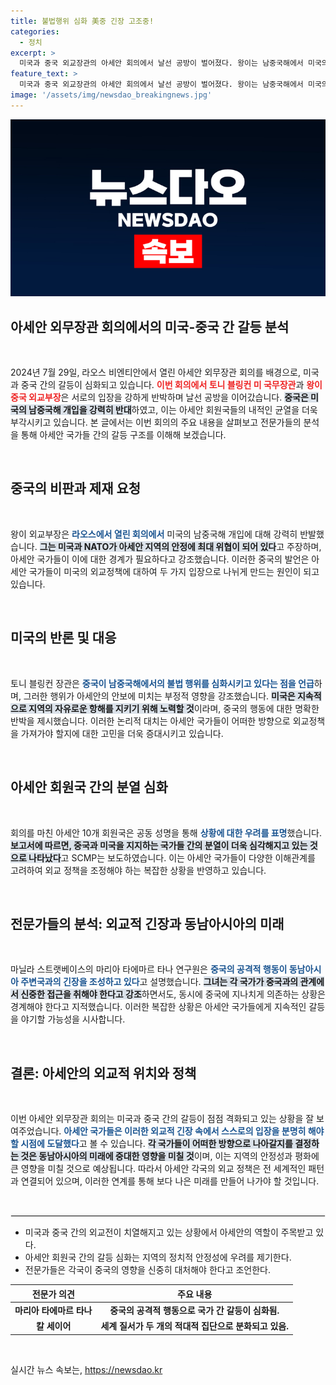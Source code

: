 ```yaml
---
title: 불법행위 심화 美중 긴장 고조중!
categories:
  - 정치
excerpt: >
  미국과 중국 외교장관의 아세안 회의에서 날선 공방이 벌어졌다. 왕이는 남중국해에서 미국의 개입을 반대하며 아세안 내부의 심각한 균열을 지적했다. 중국의 공격적 행동에 대한 각국의 대응이 갈수록 복잡해지고 있다는 전문가의 분석이 뒤따른다. 클릭해 더 알아보세요!
feature_text: >
  미국과 중국 외교장관의 아세안 회의에서 날선 공방이 벌어졌다. 왕이는 남중국해에서 미국의 개입을 반대하며 아세안 내부의 심각한 균열을 지적했다. 중국의 공격적 행동에 대한 각국의 대응이 갈수록 복잡해지고 있다는 전문가의 분석이 뒤따른다. 클릭해 더 알아보세요!
image: '/assets/img/newsdao_breakingnews.jpg'
---
```


<p><img src="/assets/img/newsdao_breakingnews.jpg" alt="ontimetimes 속보" /></p>

<h2 data-ke-size="size26">아세안 외무장관 회의에서의 미국-중국 간 갈등 분석</h2>

<p data-ke-size="size16">&nbsp;</p>

<p data-ke-size="size16">2024년 7월 29일, 라오스 비엔티안에서 열린 아세안 외무장관 회의를 배경으로, 미국과 중국 간의 갈등이 심화되고 있습니다. <b><span style="color: #ee2323;">이번 회의에서 토니 블링컨 미 국무장관</span></b>과 <b><span style="color: #ee2323;">왕이 중국 외교부장</span></b>은 서로의 입장을 강하게 반박하며 날선 공방을 이어갔습니다. <b><span style="background-color: #21538527;">중국은 미국의 남중국해 개입을 강력히 반대</span></b>하였고, 이는 아세안 회원국들의 내적인 균열을 더욱 부각시키고 있습니다. 본 글에서는 이번 회의의 주요 내용을 살펴보고 전문가들의 분석을 통해 아세안 국가들 간의 갈등 구조를 이해해 보겠습니다.</p>

<p data-ke-size="size16">&nbsp;</p>

<h2 data-ke-size="size26">중국의 비판과 제재 요청</h2>

<p data-ke-size="size16">&nbsp;</p>

<p data-ke-size="size16">왕이 외교부장은 <b><span style="color: #1a5490;">라오스에서 열린 회의에서</span></b> 미국의 남중국해 개입에 대해 강력히 반발했습니다. <b><span style="background-color: #21538527;">그는 미국과 NATO가 아세안 지역의 안정에 최대 위협이 되어 있다</span></b>고 주장하며, 아세안 국가들이 이에 대한 경계가 필요하다고 강조했습니다. 이러한 중국의 발언은 아세안 국가들이 미국의 외교정책에 대하여 두 가지 입장으로 나뉘게 만드는 원인이 되고 있습니다.</p>

<p data-ke-size="size16">&nbsp;</p>

<h2 data-ke-size="size26">미국의 반론 및 대응</h2>

<p data-ke-size="size16">&nbsp;</p>

<p data-ke-size="size16">토니 블링컨 장관은 <b><span style="color: #1a5490;">중국이 남중국해에서의 불법 행위를 심화시키고 있다는 점을 언급</span></b>하며, 그러한 행위가 아세안의 안보에 미치는 부정적 영향을 강조했습니다. <b><span style="background-color: #21538527;">미국은 지속적으로 지역의 자유로운 항해를 지키기 위해 노력할 것</span></b>이라며, 중국의 행동에 대한 명확한 반박을 제시했습니다. 이러한 논리적 대치는 아세안 국가들이 어떠한 방향으로 외교정책을 가져가야 할지에 대한 고민을 더욱 증대시키고 있습니다.</p>

<p data-ke-size="size16">&nbsp;</p>

<h2 data-ke-size="size26">아세안 회원국 간의 분열 심화</h2>

<p data-ke-size="size16">&nbsp;</p>

<p data-ke-size="size16">회의를 마친 아세안 10개 회원국은 공동 성명을 통해 <b><span style="color: #1a5490;">상황에 대한 우려를 표명</span></b>했습니다. <b><span style="background-color: #21538527;">보고서에 따르면, 중국과 미국을 지지하는 국가들 간의 분열이 더욱 심각해지고 있는 것으로 나타났다</span></b>고 SCMP는 보도하였습니다. 이는 아세안 국가들이 다양한 이해관계를 고려하여 외교 정책을 조정해야 하는 복잡한 상황을 반영하고 있습니다.</p>

<p data-ke-size="size16">&nbsp;</p>

<h2 data-ke-size="size26">전문가들의 분석: 외교적 긴장과 동남아시아의 미래</h2>

<p data-ke-size="size16">&nbsp;</p>

<p data-ke-size="size16">마닐라 스트랫베이스의 마리아 타에마르 타나 연구원은 <b><span style="color: #1a5490;">중국의 공격적 행동이 동남아시아 주변국과의 긴장을 조성하고 있다</span></b>고 설명했습니다. <b><span style="background-color: #21538527;">그녀는 각 국가가 중국과의 관계에서 신중한 접근을 취해야 한다고 강조</span></b>하면서도, 동시에 중국에 지나치게 의존하는 상황은 경계해야 한다고 지적했습니다. 이러한 복잡한 상황은 아세안 국가들에게 지속적인 갈등을 야기할 가능성을 시사합니다.</p>

<p data-ke-size="size16">&nbsp;</p>

<h2 data-ke-size="size26">결론: 아세안의 외교적 위치와 정책</h2>

<p data-ke-size="size16">&nbsp;</p>

<p data-ke-size="size16">이번 아세안 외무장관 회의는 미국과 중국 간의 갈등이 점점 격화되고 있는 상황을 잘 보여주었습니다. <b><span style="color: #1a5490;">아세안 국가들은 이러한 외교적 긴장 속에서 스스로의 입장을 분명히 해야 할 시점에 도달했다</span></b>고 볼 수 있습니다. <b><span style="background-color: #21538527;">각 국가들이 어떠한 방향으로 나아갈지를 결정하는 것은 동남아시아의 미래에 중대한 영향을 미칠 것</span></b>이며, 이는 지역의 안정성과 평화에 큰 영향을 미칠 것으로 예상됩니다. 따라서 아세안 각국의 외교 정책은 전 세계적인 패턴과 연결되어 있으며, 이러한 연계를 통해 보다 나은 미래를 만들어 나가야 할 것입니다.</p>

<p data-ke-size="size16">&nbsp;</p>

<hr style="border: 1px solid #eeeeee;"/>

<ul>
    <li>미국과 중국 간의 외교전이 치열해지고 있는 상황에서 아세안의 역할이 주목받고 있다.</li>
    <li>아세안 회원국 간의 갈등 심화는 지역의 정치적 안정성에 우려를 제기한다.</li>
    <li>전문가들은 각국이 중국의 영향을 신중히 대처해야 한다고 조언한다.</li>
</ul>

<table style="width: 100%; text-align: center;">
    <thead>
        <tr>
            <th style="text-align: center;">전문가 의견</th>
            <th style="text-align: center;">주요 내용</th>
        </tr>
    </thead>
    <tbody>
        <tr>
            <td style="text-align: center; height: 17px;"><b>마리아 타에마르 타나</b></td>
            <td style="text-align: center; height: 17px;"><b>중국의 공격적 행동으로 국가 간 갈등이 심화됨.</b></td>
        </tr>
        <tr>
            <td style="text-align: center; height: 17px;"><b>칼 세이어</b></td>
            <td style="text-align: center; height: 17px;"><b>세계 질서가 두 개의 적대적 집단으로 분화되고 있음.</b></td>
        </tr>
    </tbody>
</table>

<p data-ke-size="size16">&nbsp;</p>
실시간 뉴스 속보는, <a href="https://newsdao.kr" rel="dofollow">https://newsdao.kr</a>



